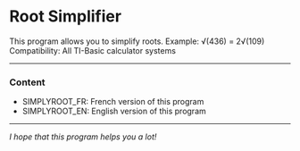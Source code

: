 # Root Simplifier
This program allows you to simplify roots. Example: √(436) = 2√(109)
<br/>Compatibility: All TI-Basic calculator systems
<hr/>
<h3>Content</h3>
<ul>
<li>SIMPLYROOT_FR: French version of this program</li>
<li>SIMPLYROOT_EN: English version of this program</li>
</ul>
<hr/>
<i>I hope that this program helps you a lot!</i>

